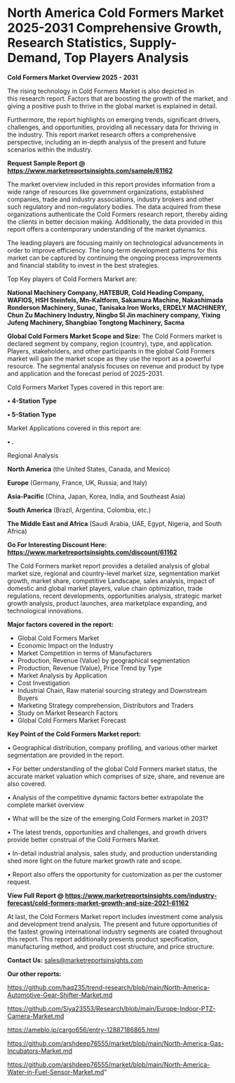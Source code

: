 # North America Cold Formers Market 2025-2031 Comprehensive Growth, Research Statistics, Supply-Demand,  Top Players Analysis

<Strong> Cold Formers Market Overview 2025 - 2031</strong>

The rising technology in Cold Formers Market is also depicted in this research report. Factors that are boosting the growth of the market, and giving a positive push to thrive in the global market is explained in detail.

Furthermore, the report highlights on emerging trends, significant drivers, challenges, and opportunities, providing all necessary data for thriving in the industry. This report market research offers a comprehensive perspective, including an in-depth analysis of the present and future scenarios within the industry.

<strong>Request Sample Report @ <a href=https://www.marketreportsinsights.com/sample/61162>https://www.marketreportsinsights.com/sample/61162</a></strong>

The market overview included in this report provides information from a wide range of resources like government organizations, established companies, trade and industry associations, industry brokers and other such regulatory and non-regulatory bodies. The data acquired from these organizations authenticate the Cold Formers research report, thereby aiding the clients in better decision making. Additionally, the data provided in this report offers a contemporary understanding of the market dynamics.

The leading players are focusing mainly on technological advancements in order to improve efficiency. The long-term development patterns for this market can be captured by continuing the ongoing process improvements and financial stability to invest in the best strategies.

Top Key players of Cold Formers Market are:

<strong>National Machinery Company, HATEBUR, Cold Heading Company, WAFIOS, HSH Steinfels, Mn-Kaltform, Sakamura Machine, Nakashimada Ronderson Machinery, Sunac, Tanisaka Iron Works, ERDELY MACHINERY, Chun Zu Machinery Industry, Ningbo SI Jin machinery company, Yixing Jufeng Machinery, Shangbiao Tongtong Machinery, Sacma</strong>

<strong><b>Global Cold Formers Market Scope and Size:</b></strong>
The Cold Formers market is declared segment by company, region (country), type, and application. Players, stakeholders, and other participants in the global Cold Formers market will gain the market scope as they use the report as a powerful resource. The segmental analysis focuses on revenue and product by type and application and the forecast period of 2025-2031.

Cold Formers Market Types covered in this report are:

<strong>• 4-Station Type

• 5-Station Type</strong>

Market Applications covered in this report are:

<strong>• .</strong> 

Regional Analysis

<strong>North America</strong> (the United States, Canada, and Mexico)

<strong>Europe</strong> (Germany, France, UK, Russia, and Italy)

<strong>Asia-Pacific</strong> (China, Japan, Korea, India, and Southeast Asia)

<strong>South America</strong> (Brazil, Argentina, Colombia, etc.)

<strong>The Middle East and Africa</strong> (Saudi Arabia, UAE, Egypt, Nigeria, and South Africa)

<strong>Go For Interesting Discount Here: <a href=https://www.marketreportsinsights.com/discount/61162>https://www.marketreportsinsights.com/discount/61162</a></strong>

The Cold Formers market report provides a detailed analysis of global market size, regional and country-level market size, segmentation market growth, market share, competitive Landscape, sales analysis, impact of domestic and global market players, value chain optimization, trade regulations, recent developments, opportunities analysis, strategic market growth analysis, product launches, area marketplace expanding, and technological innovations.

<strong><b>Major factors covered in the report:</b></strong>
<ul>
  <li>Global Cold Formers Market </li>
  <li>Economic Impact on the Industry</li>
  <li>Market Competition in terms of Manufacturers</li>
  <li>Production, Revenue (Value) by geographical segmentation</li>
  <li>Production, Revenue (Value), Price Trend by Type</li>
  <li>Market Analysis by Application</li>
  <li>Cost Investigation</li>
  <li>Industrial Chain, Raw material sourcing strategy and Downstream Buyers</li>
  <li>Marketing Strategy comprehension, Distributors and Traders</li>
  <li>Study on Market Research Factors</li>
  <li>Global Cold Formers Market Forecast</li>
</ul>

<strong><b>Key Point of the Cold Formers Market report:</b></strong>

• Geographical distribution, company profiling, and various other market segmentation are provided in the report.

• For better understanding of the global Cold Formers market status, the accurate market valuation which comprises of size, share, and revenue are also covered.

• Analysis of the competitive dynamic factors better extrapolate the complete market overview

• What will be the size of the emerging Cold Formers market in 2031?

• The latest trends, opportunities and challenges, and growth drivers provide better construal of the Cold Formers Market.

• In-detail industrial analysis, sales study, and production understanding shed more light on the future market growth rate and scope.

• Report also offers the opportunity for customization as per the customer request.

<strong><b>View Full Report @ <a href=https://www.marketreportsinsights.com/industry-forecast/cold-formers-market-growth-and-size-2021-61162>https://www.marketreportsinsights.com/industry-forecast/cold-formers-market-growth-and-size-2021-61162</a></b></strong>


At last, the Cold Formers Market report includes investment come analysis and development trend analysis. The present and future opportunities of the fastest growing international industry segments are coated throughout this report. This report additionally presents product specification, manufacturing method, and product cost structure, and price structure.

<strong>Contact Us:</strong>
sales@marketreportsinsights.com

<strong>Our other reports:</strong>

<a href=https://github.com/haq235/trend-research/blob/main/North-America-Automotive-Gear-Shifter-Market.md>https://github.com/haq235/trend-research/blob/main/North-America-Automotive-Gear-Shifter-Market.md</a>

<a href=https://github.com/Siya23553/Research/blob/main/Europe-Indoor-PTZ-Camera-Market.md>https://github.com/Siya23553/Research/blob/main/Europe-Indoor-PTZ-Camera-Market.md</a>

<a href=https://ameblo.jp/cargo656/entry-12887186865.html>https://ameblo.jp/cargo656/entry-12887186865.html</a>

<a href=https://github.com/arshdeep76555/market/blob/main/North-America-Gas-Incubators-Market.md>https://github.com/arshdeep76555/market/blob/main/North-America-Gas-Incubators-Market.md</a>

<a href=https://github.com/arshdeep76555/market/blob/main/North-America-Water-in-Fuel-Sensor-Market.md>https://github.com/arshdeep76555/market/blob/main/North-America-Water-in-Fuel-Sensor-Market.md</a>"

